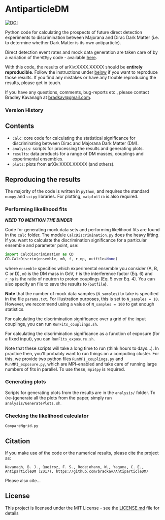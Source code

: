 # AntiparticleDM

[![DOI](https://zenodo.org/badge/DOI/10.5281/zenodo.815457.svg)](https://doi.org/10.5281/zenodo.815457)

Python code for calculating the prospects of future direct detection experiments to discrimination between Majorana and Dirac Dark Matter (i.e. to determine whether Dark Matter is its own antiparticle).

Direct detection event rates and mock data generation are taken care of by a variation of the `WIMpy` code - available [here](https://github.com/bradkav/WIMpy/tree/Antiparticle).

With this code, the results of arXiv:XXXX.XXXXX should be **entirely reproducible**. Follow the instructions under [below](#repro) if you want to reproduce those results. If you find any mistakes or have any trouble reproducing the results, please get in touch.

If you have any questions, comments, bug-reports etc., please contact Bradley Kavanagh at bradkav@gmail.com. 

### Version History

## Contents

- `calc`: core code for calculating the statistical significance for discriminating between Dirac and Majorana Dark Matter (DM).
- `analysis`: scripts for processing the results and generating plots.
- `results`: data products for a range of DM masses, couplings and experimental ensembles.
- `plots`: plots from arXiv:XXXX.XXXXX (and others).

## Reproducing the results <a name="repro"></a>

The majority of the code is written in `python`, and requires the standard `numpy` and `scipy` libraries. For plotting, `matplotlib` is also required.

### Performing likelihood fits

***NEED TO MENTION THE BINDER***

Code for generating mock data sets and performing likelihood fits are found in the `calc` folder. The module `CalcDiscrimination.py` does the heavy lifting. If you want to calculate the discrimination significance for a particular ensemble and parameter point, use:

```python
import CalcDiscrimination as CD
CD.CalcDiscrim(ensemble, m0, f, r_np, outfile=None)
```

where `ensemble` specifies which experimental ensemble you consider (A, B, C or D), `m0` is the DM mass in GeV, `f` is the interference factor (Eq. 6) and `r_np` is the ratio of neutron to proton couplings (Eq. 5 over Eq. 4). You can also specify an file to save the results to (`outfile`). 

**Note** that the number of mock data samples (`N_samples`) to take is specified in the file `params.txt`. For illustration purposes, this is set to `N_samples = 10`. However, we recommend using a value of `N_samples = 100` to get enough statistics.

For calculating the discrimination significance over a grid of the input couplings, you can run `RunFits_couplings.sh`. 

For calculating the discrimination significance as a function of exposure (for a fixed input), you can `RunFits_exposure.sh`.

Note that these scripts will take a long time to run (think hours to days...). In practice then, you'll probably want to run things on a computing cluster. For this, we provide two python files `RunMPI_couplings.py` and `RunMPI_exposure.py`, which are MPI-enabled and take care of running large numbers of fits in parallel. To use these, `mpi4py` is required.
<!---
For each data set, it uses a grid-refinement method to calculate the maximum likelihood and therefore the significance for discrimination between Dirac-like and Majorana-like couplings. The significances are output to a file named `Results_pINDEX.txt` in the relative path `DIR`.
--->

### Generating plots

Scripts for generating plots from the results are in the `analysis/` folder. To (re-)generate all the plots from the paper, simply run `analysis/GeneratePlots.sh`.

### Checking the likelihood calculator

`CompareNgrid.py`





## Citation

If you make use of the code or the numerical results, please cite the project as:

`Kavanagh, B. J., Queiroz, F. S., Rodejohann, W., Yaguna, C. E., AntiparticleDM (2017), https://github.com/bradkav/AntiparticleDM/`

Please also cite...

## License

This project is licensed under the MIT License - see the [LICENSE.md](LICENSE.md) file for details
